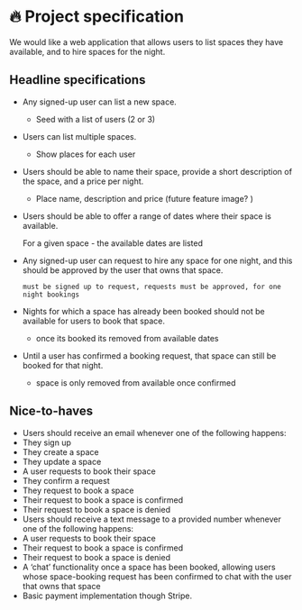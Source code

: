 # 🔥 Project specification

We would like a web application that allows users to list spaces they have available, and to hire spaces for the night.

## Headline specifications

- Any signed-up user can list a new space.
    - Seed with a list of users (2 or 3)
- Users can list multiple spaces.
    - Show places for each user
- Users should be able to name their space, provide a short description of the space, and a price per night.
    - Place name, description and price (future feature image? )
- Users should be able to offer a range of dates where their space is available.
    
    For a given space - the available dates are listed
    
- Any signed-up user can request to hire any space for one night, and this should be approved by the user that owns that space.
    
      must be signed up to request, requests must be approved, for one night bookings 
    
- Nights for which a space has already been booked should not be available for users to book that space.
    - once its booked its removed from available dates
- Until a user has confirmed a booking request, that space can still be booked for that night.
    - space is only removed from available once confirmed

## Nice-to-haves

- Users should receive an email whenever one of the following happens:
- They sign up
- They create a space
- They update a space
- A user requests to book their space
- They confirm a request
- They request to book a space
- Their request to book a space is confirmed
- Their request to book a space is denied
- Users should receive a text message to a provided number whenever one of the following happens:
- A user requests to book their space
- Their request to book a space is confirmed
- Their request to book a space is denied
- A ‘chat’ functionality once a space has been booked, allowing users whose space-booking request has been confirmed to chat with the user that owns that space
- Basic payment implementation though Stripe.
